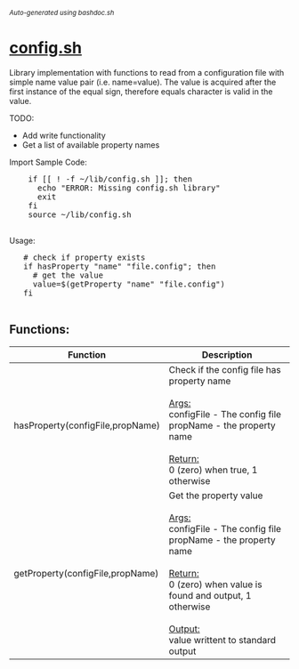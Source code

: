 <small><i>Auto-generated using bashdoc.sh</i></small>
# [config.sh](../config.sh)

Library implementation with functions to read from a configuration file
with simple name value pair (i.e. name=value). The value is acquired after
the first instance of the equal sign, therefore equals character is valid in
the value.

TODO:
- Add write functionality
- Get a list of available property names

Import Sample Code:
  <pre>
    if [[ ! -f ~/lib/config.sh ]]; then
      echo "ERROR: Missing config.sh library"
      exit
    fi
    source ~/lib/config.sh
  </pre>

Usage:
 <pre>
   # check if property exists
   if hasProperty "name" "file.config"; then
     # get the value
     value=$(getProperty "name" "file.config")
   fi
 </pre>


## Functions:
| Function | Description |
|----------|-------------|
| hasProperty(configFile,propName) | Check if the config file has property name  <br><br><u>Args:</u><br>configFile - The config file <br>propName - the property name <br><br><u>Return:</u><br>0 (zero) when true, 1 otherwise <br> |
| getProperty(configFile,propName) | Get the property value  <br><br><u>Args:</u><br>configFile - The config file <br>propName - the property name <br><br><u>Return:</u><br>0 (zero) when value is found and output, 1 otherwise <br><br><u>Output:</u><br>value writtent to standard output <br> |
